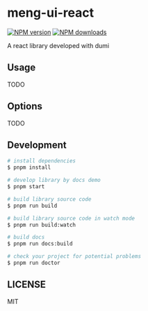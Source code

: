 # meng-ui-react

[![NPM version](https://img.shields.io/npm/v/meng-ui-react.svg?style=flat)](https://npmjs.org/package/meng-ui-react)
[![NPM downloads](http://img.shields.io/npm/dm/meng-ui-react.svg?style=flat)](https://npmjs.org/package/meng-ui-react)

A react library developed with dumi

## Usage

TODO

## Options

TODO

## Development

```bash
# install dependencies
$ pnpm install

# develop library by docs demo
$ pnpm start

# build library source code
$ pnpm run build

# build library source code in watch mode
$ pnpm run build:watch

# build docs
$ pnpm run docs:build

# check your project for potential problems
$ pnpm run doctor
```

## LICENSE

MIT
